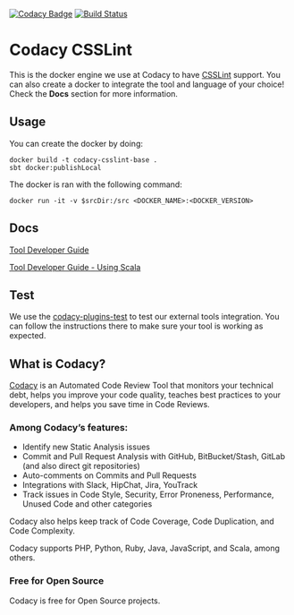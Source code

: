 [![Codacy Badge](https://api.codacy.com/project/badge/Grade/5c2f9919b4de41349383b57b8e008dfd)](https://www.codacy.com/gh/codacy/codacy-csslint?utm_source=github.com&amp;utm_medium=referral&amp;utm_content=codacy/codacy-csslint&amp;utm_campaign=Badge_Grade)
[![Build Status](https://circleci.com/gh/codacy/codacy-csslint.svg?style=shield&circle-token=:circle-token)](https://circleci.com/gh/codacy/codacy-csslint)

# Codacy CSSLint

This is the docker engine we use at Codacy to have [CSSLint](http://csslint.net/) support.
You can also create a docker to integrate the tool and language of your choice!
Check the **Docs** section for more information.

## Usage

You can create the docker by doing:

```
docker build -t codacy-csslint-base .
sbt docker:publishLocal
```

The docker is ran with the following command:

```
docker run -it -v $srcDir:/src <DOCKER_NAME>:<DOCKER_VERSION>
```

## Docs

[Tool Developer Guide](https://support.codacy.com/hc/en-us/articles/207994725-Tool-Developer-Guide)

[Tool Developer Guide - Using Scala](https://support.codacy.com/hc/en-us/articles/207280379-Tool-Developer-Guide-Using-Scala)

## Test

We use the [codacy-plugins-test](https://github.com/codacy/codacy-plugins-test) to test our external tools integration.
You can follow the instructions there to make sure your tool is working as expected.

## What is Codacy?

[Codacy](https://www.codacy.com/) is an Automated Code Review Tool that monitors your technical debt, helps you improve your code quality, teaches best practices to your developers, and helps you save time in Code Reviews.

### Among Codacy’s features:

- Identify new Static Analysis issues
- Commit and Pull Request Analysis with GitHub, BitBucket/Stash, GitLab (and also direct git repositories)
- Auto-comments on Commits and Pull Requests
- Integrations with Slack, HipChat, Jira, YouTrack
- Track issues in Code Style, Security, Error Proneness, Performance, Unused Code and other categories

Codacy also helps keep track of Code Coverage, Code Duplication, and Code Complexity.

Codacy supports PHP, Python, Ruby, Java, JavaScript, and Scala, among others.

### Free for Open Source

Codacy is free for Open Source projects.
